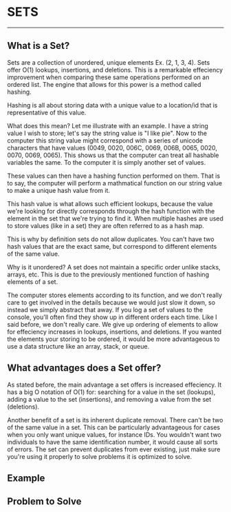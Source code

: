 # SETS

---

## What is a Set?

Sets are a collection of unordered, unique elements Ex. (2, 1, 3, 4).
Sets offer O(1) lookups, insertions, and deletions. This is a remarkable effeciency improvement when comparing these same operations performed on an ordered list. The engine that allows for this power is a method called hashing.

Hashing is all about storing data with a unique value to a location/id that is representative of this value.

What does this mean? Let me illustrate with an example. I have a string value I wish to store; let's say the string value is "I like pie". Now to the computer this string value might correspond with a series of unicode characters that have values (0049, 0020, 006C, 0069, 006B, 0065, 0020, 0070, 0069, 0065). This shows us that the computer can treat all hashable variables the same. To the computer it is simply another set of values.

These values can then have a hashing function performed on them. That is to say, the computer will perform a mathmatical function on our string value to make a unique hash value from it.

This hash value is what allows such efficient lookups, because the value we're looking for directly corresponds through the hash function with the element in the set that we're trying to find it. When multiple hashes are used to store values (like in a set) they are often referred to as a hash map.

This is why by definition sets do not allow duplicates. You can't have two hash values that are the exact same, but correspond to different elements of the same value.

Why is it unordered? A set does not maintain a specific order unlike stacks, arrays, etc. This is due to the previously mentioned function of hashing elements of a set.

The computer stores elements according to its function, and we don't really care to get involved in the details because we would just slow it down, so instead we simply abstract that away. If you log a set of values to the console, you'll often find they show up in different orders each time. Like I said before, we don't really care. We give up ordering of elements to allow for effeciency increases in lookups, insertions, and deletions. If you wanted the elements your storing to be ordered, it would be more advantageous to use a data structure like an array, stack, or queue.

## What advantages does a Set offer?

As stated before, the main advantage a set offers is increased effeciency. It has a big O notation of O(1) for: searching for a value in the set (lookups), adding a value to the set (insertions), and removing a value from the set (deletions).

Another benefit of a set is its inherent duplicate removal. There can't be two of the same value in a set. This can be particularly advantageous for cases when you only want unique values, for instance IDs. You wouldn't want two individuals to have the same identification number, it would cause all sorts of errors. The set can prevent duplicates from ever existing, just make sure you're using it properly to solve problems it is optimized to solve.

## Example

## Problem to Solve
